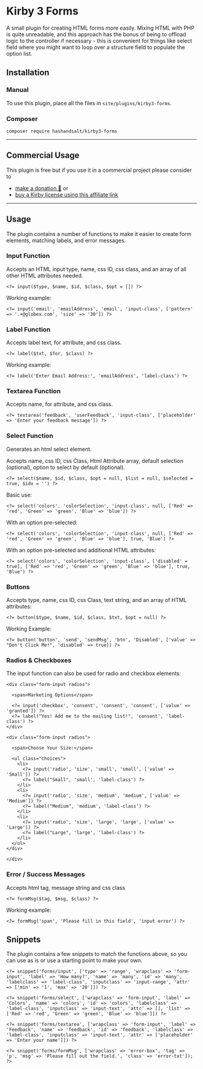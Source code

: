 # Kirby 3 Forms

A small plugin for creating HTML forms more easily. Mixing HTML with PHP is quite unreadable, and this approach has the bonus of being to offload logic to the controller if necessary - this is convenient for things like select field where you might want to loop over a structure field to populate the option list.

## Installation

### Manual

To use this plugin, place all the files in `site/plugins/kirby3-forms`.

### Composer

```
composer require hashandsalt/kirby3-forms
```
****

## Commercial Usage

This plugin is free but if you use it in a commercial project please consider to
- [make a donation 🍻](https://paypal.me/hashandsalt?locale.x=en_GB) or
- [buy a Kirby license using this affiliate link](https://a.paddle.com/v2/click/1129/36141?link=1170)

****

## Usage

The plugin contains a number of functions to make it easier to create form elements, matching labels, and error messages.



### Input Function

Accepts an HTML input type, name, css ID, css class, and an array of all other HTML attributes needed.

```
<?= input($type, $name, $id, $class, $opt = []) ?>
```

Working example:

```
<?= input('email', 'emailAddress', 'email', 'input-class', ['pattern' => '.+@globex.com', 'size' => '30']) ?>
```

### Label Function

Accepts label text, for attribute, and css class.

```
<?= label($txt, $for, $class) ?>
```

Working example:

```
<?= label('Enter Email Address:', 'emailAddress', 'label-class') ?>
```

### Textarea Function

Accepts name, for attribute, and css class.

```
<?= textarea('feedback', 'userFeedback', 'input-class', ['placeholder' => 'Enter your feedback message']) ?>
```

### Select Function

Generates an html select element.

Accepts name, css ID, css Class, Html Attribute array, default selection (optional), option to select by default (optional).

```
<?= select($name, $id, $class, $opt = null, $list = null, $selected = true, $idx = '') ?>
```

Basic use:

```
<?= select('colors', 'colorSelection', 'input-class', null, ['Red' => 'red', 'Green' => 'green', 'Blue' => 'blue']) ?>
```

With an option pre-selected:

```
<?= select('colors', 'colorSelection', 'input-class', null, ['Red' => 'red', 'Green' => 'green', 'Blue' => 'blue'], true, 'Blue') ?>
```

With an option pre-selected and additional HTML attributes:

```
<?= select('colors', 'colorSelection', 'input-class', ['disabled' = true], ['Red' => 'red', 'Green' => 'green', 'Blue' => 'blue'], true, 'Blue') ?>
```

### Buttons

Accepts type, name, css ID, css Class, text string, and an array of HTML attributes:

```
<?= button($type, $name, $id, $class, $txt, $opt = null) ?>
```

Working Example:


```
<?= button('button', 'send', 'sendMsg', 'btn', 'Disabled', ['value' => "Don't Click Me!", 'disabled' => true]) ?>
```

### Radios & Checkboxes

The input function can also be used for radio and checkbox elements:

```
<div class="form-input radios">

  <span>Marketing Options</span>

  <?= input('checkbox', 'consent', 'consent', 'consent', ['value' => 'granted']) ?>
  <?= label("Yes! Add me to the mailing list!", 'consent', 'label-class') ?>
</div>

<div class="form-input radios">

  <span>Choose Your Size:</span>

  <ul class="choices">
    <li>
      <?= input('radio', 'size', 'small', 'small', ['value' => 'Small']) ?>
      <?= label("Small", 'small', 'label-class') ?>
    </li>
    <li>
      <?= input('radio', 'size', 'medium', 'medium', ['value' => 'Medium']) ?>
      <?= label("Medium", 'medium', 'label-class') ?>
    </li>
    <li>
      <?= input('radio', 'size', 'large', 'large', ['value' => 'Large']) ?>
      <?= label("Large", 'large', 'label-class') ?>
    </li>
  </ul>
</div>

</div>
```

### Error / Success Messages

Accepts html tag, message string and css class

```
<?= formMsg($tag, $msg, $class) ?>
```

Working example:

```
<?= formMsg('span', 'Please fill in this field', 'input error') ?>
```


## Snippets

The plugin contains a few snippets to match the functions above, so you can use as is or use a starting point to make your own.

```
<?= snippet('forms/input', ['type' => 'range', 'wrapclass' => 'form-input', 'label' => 'How many?', 'name' => 'many', 'id' => 'many', 'labelclass' => 'label-class', 'inputclass' => 'input-range', 'attr' => ['min' => '1', 'max' => '20']]) ?>

<?= snippet('forms/select', ['wrapclass' => 'form-input', 'label' => 'Colors', 'name' => 'colors', 'id' => 'colors', 'labelclass' => 'label-class', 'inputclass' => 'input-text', 'attr' => [], 'list' => ['Red' => 'red', 'Green' => 'green', 'Blue' => 'blue']]) ?>

<?= snippet('forms/textarea', ['wrapclass' => 'form-input', 'label' => 'Feedback', 'name' => 'feedback', 'id' => 'feedback', 'labelclass' => 'label-class', 'inputclass' => 'input-text', 'attr' => ['placeholder' => 'Enter your name']]) ?>

<?= snippet('forms/formMsg', ['wrapclass' => 'error-box', 'tag' => 'p', 'msg' => 'Please fill out the field.', 'class' => 'error-txt']); ?>
```
